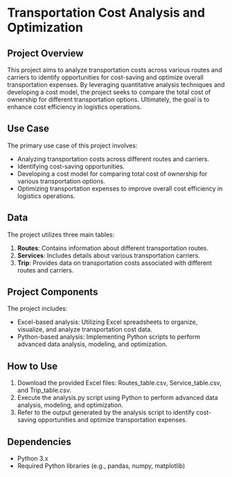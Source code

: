 # Transportation Cost Analysis and Optimization

## Project Overview
This project aims to analyze transportation costs across various routes and carriers to identify opportunities for cost-saving and optimize overall transportation expenses. By leveraging quantitative analysis techniques and developing a cost model, the project seeks to compare the total cost of ownership for different transportation options. Ultimately, the goal is to enhance cost efficiency in logistics operations.

## Use Case
The primary use case of this project involves:

- Analyzing transportation costs across different routes and carriers.
- Identifying cost-saving opportunities.
- Developing a cost model for comparing total cost of ownership for various transportation options.
- Optimizing transportation expenses to improve overall cost efficiency in logistics operations.

## Data
The project utilizes three main tables:

1. **Routes**: Contains information about different transportation routes.
2. **Services**: Includes details about various transportation carriers.
3. **Trip**: Provides data on transportation costs associated with different routes and carriers.

## Project Components
The project includes:

- Excel-based analysis: Utilizing Excel spreadsheets to organize, visualize, and analyze transportation cost data.
- Python-based analysis: Implementing Python scripts to perform advanced data analysis, modeling, and optimization.


## How to Use
1. Download the provided Excel files: Routes_table.csv, Service_table.csv, and Trip_table.csv.
2. Execute the analysis.py script using Python to perform advanced data analysis, modeling, and optimization.
3. Refer to the output generated by the analysis script to identify cost-saving opportunities and optimize transportation expenses.

## Dependencies
- Python 3.x
- Required Python libraries (e.g., pandas, numpy, matplotlib)
